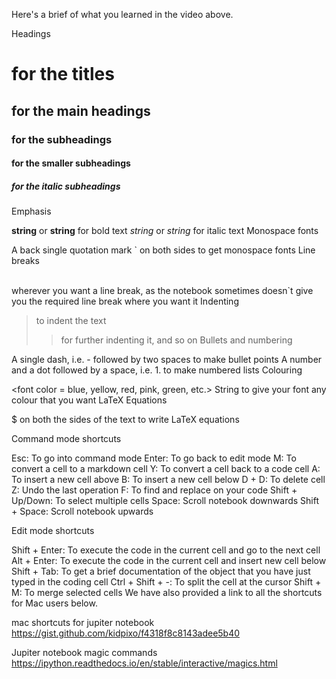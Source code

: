 Here's a brief of what you learned in the video above.

 

Headings

# for the titles
## for the main headings
### for the subheadings
#### for the smaller subheadings
##### for the italic subheadings
Emphasis

__string__ or **string** for bold text
_string_ or *string*  for italic text
Monospace fonts

A back single quotation mark ` on both sides to get monospace fonts
Line breaks

<br> wherever you want a line break, as the notebook sometimes doesn`t give you the required line break where you want it
Indenting

> to indent the text
>> for further indenting it, and so on
Bullets and numbering


A single dash, i.e. -  followed by two spaces to make bullet points
A number and a dot followed by a space, i.e. 1. to make numbered lists
Colouring

<font color = blue, yellow, red, pink, green, etc.> String </font> to give your font any colour that you want
LaTeX Equations

$ on both the sides of the text to write LaTeX equations

Command mode shortcuts

Esc: To go into command mode
Enter: To go back to edit mode
M: To convert a cell to a markdown cell
Y: To convert a cell back to a code cell
A: To insert a new cell above
B: To insert a new cell below
D + D: To delete cell
Z: Undo the last operation
F: To find and replace on your code
Shift + Up/Down: To select multiple cells
Space: Scroll notebook downwards
Shift + Space: Scroll notebook upwards

Edit mode shortcuts

Shift + Enter: To execute the code in the current cell and go to the next cell
Alt + Enter: To execute the code in the current cell and insert new cell below
Shift + Tab: To get a brief documentation of the object that you have just typed in the coding cell
Ctrl + Shift + -: To split the cell at the cursor
Shift + M: To merge selected cells
We have also provided a link to all the shortcuts for Mac users below.


mac shortcuts for jupiter notebook
https://gist.github.com/kidpixo/f4318f8c8143adee5b40

Jupiter notebook magic commands
https://ipython.readthedocs.io/en/stable/interactive/magics.html

